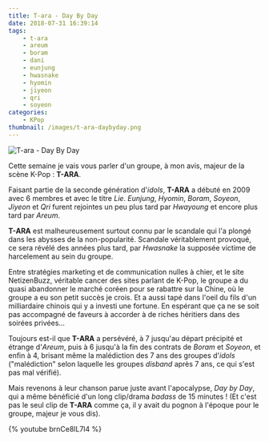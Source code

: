 ```yaml
---
title: T-ara - Day By Day
date: 2018-07-31 16:39:14
tags:
    - t-ara
    - areum
    - boram
    - dani
    - eunjung
    - hwasnake
    - hyomin
    - jiyeon
    - qri
    - soyeon
categories:
    - KPop
thumbnail: /images/t-ara-daybyday.png
---
```


![T-ara - Day By Day](/images/t-ara-daybyday.png)

Cette semaine je vais vous parler d'un groupe, à mon avis, majeur de la scène K-Pop : **T-ARA**.

Faisant partie de la seconde génération d'*idols*, **T-ARA** a débuté en 2009 avec 6 membres et avec le titre *Lie*. *Eunjung*, *Hyomin*, *Boram*, *Soyeon*, *Jiyeon* et *Qri* furent rejointes un peu plus tard par *Hwayoung* et encore plus tard par *Areum*.

**T-ARA** est malheureusement surtout connu par le scandale qui l'a plongé dans les abysses de la non-popularité. Scandale véritablement provoqué, ce sera révélé des années plus tard, par *Hwasnake* la supposée victime de harcelement au sein du groupe.

Entre stratégies marketing et de communication nulles à chier, et le site NetizenBuzz, véritable cancer des sites parlant de K-Pop, le groupe a du quasi abandonner le marché coréen pour se rabattre sur la Chine, où le groupe a eu son petit succès je crois. Et a aussi tapé dans l'oeil du fils d'un milliardaire chinois qui y a investi une fortune. En espérant que ça ne se soit pas accompagné de faveurs à accorder à de riches héritiers dans des soirées privées...

Toujours est-il que **T-ARA** a persévéré, à 7 jusqu'au départ précipité et étrange d'*Areum*, puis à 6 jusqu'à la fin des contrats de *Boram* et *Soyeon*, et enfin à 4, brisant même la malédiction des 7 ans des groupes d'*idols* ("malédiction" selon laquelle les groupes *disband* après 7 ans, ce qui s'est pas mal vérifié).

Mais revenons à leur chanson parue juste avant l'apocalypse, *Day by Day*, qui a même bénéficié d'un long clip/drama *badass* de 15 minutes ! (Et c'est pas le seul clip de **T-ARA** comme ça, il y avait du pognon à l'époque pour le groupe, majeur je vous dis).

{% youtube brnCe8lL7l4 %}
